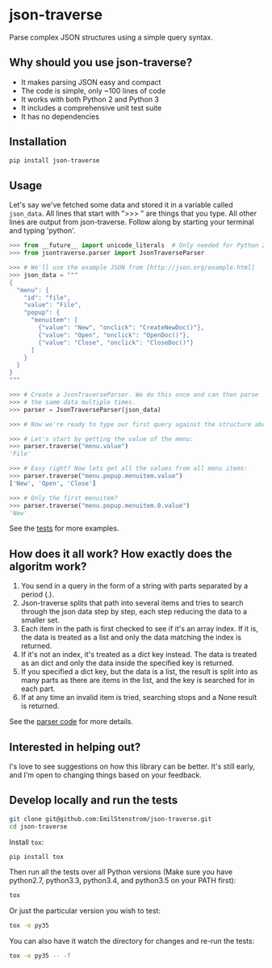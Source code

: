 # json-traverse
Parse complex JSON structures using a simple query syntax.

## Why should you use json-traverse?

- It makes parsing JSON easy and compact
- The code is simple, only ~100 lines of code
- It works with both Python 2 and Python 3
- It includes a comprehensive unit test suite
- It has no dependencies

## Installation

```bash
pip install json-traverse
```

## Usage

Let's say we've fetched some data and stored it in a variable called `json_data`. All lines that start with ">>> " are things that you type. All other lines are output from json-traverse. Follow along by starting your terminal and typing 'python'.

```python
>>> from __future__ import unicode_literals  # Only needed for Python 2
>>> from jsontraverse.parser import JsonTraverseParser

>>> # We'll use the example JSON from [http://json.org/example.html]
>>> json_data = """
{
  "menu": {
    "id": "file",
    "value": "File",
    "popup": {
      "menuitem": [
        {"value": "New", "onclick": "CreateNewDoc()"},
        {"value": "Open", "onclick": "OpenDoc()"},
        {"value": "Close", "onclick": "CloseDoc()"}
      ]
    }
  }
}
"""

>>> # Create a JsonTraverseParser. We do this once and can then parse
>>> # the same data multiple times.
>>> parser = JsonTraverseParser(json_data)

>>> # Now we're ready to type our first query against the structure above.

>>> # Let's start by getting the value of the menu:
>>> parser.traverse("menu.value")
'File'

>>> # Easy right? Now lets get all the values from all menu items:
>>> parser.traverse("menu.popup.menuitem.value")
['New', 'Open', 'Close']

>>> # Only the first menuitem?
>>> parser.traverse("menu.popup.menuitem.0.value")
'New'
```

See the [tests](tests/test_parsing.py) for more examples.

## How does it all work? How exactly does the algoritm work?

1. You send in a query in the form of a string with parts separated by a period (.).
2. Json-traverse splits that path into several items and tries to search through the json data step by step, each step reducing the data to a smaller set.
3. Each item in the path is first checked to see if it's an array index. If it is, the data is treated as a list and only the data matching the index is returned.
4. If it's not an index, it's treated as a dict key instead. The data is treated as an dict and only the data inside the specified key is returned.
5. If you specified a dict key, but the data is a list, the result is split into as many parts as there are items in the list, and the key is searched for in each part.
6. If at any time an invalid item is tried, searching stops and a None result is returned.

See the [parser code](jsontraverse/parser.py) for more details.

## Interested in helping out?

I's love to see suggestions on how this library can be better. It's still early, and I'm open to changing things based on your feedback.

## Develop locally and run the tests

```bash
git clone git@github.com:EmilStenstrom/json-traverse.git
cd json-traverse
```

Install `tox`:

```sh
pip install tox
```

Then run all the tests over all Python versions (Make sure you have python2.7, python3.3, python3.4, and python3.5 on your PATH first):

```sh
tox
```

Or just the particular version you wish to test:

```sh
tox -e py35
```

You can also have it watch the directory for changes and re-run the tests:

```sh
tox -e py35 -- -f
```
